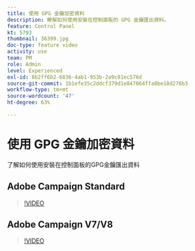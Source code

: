 ```yaml
---
title: 使用 GPG 金鑰加密資料
description: 瞭解如何使用安裝在控制面板的 GPG 金鑰匯出資料。
feature: Control Panel
kt: 5793
thumbnail: 36399.jpg
doc-type: feature video
activity: use
team: PM
role: Admin
level: Experienced
exl-id: 8b2ff6b2-6836-4ab1-953b-2a9c81ec576d
source-git-commit: 1b1efe35c2ddcf379d1e847064ffa8be18d276b3
workflow-type: tm+mt
source-wordcount: '47'
ht-degree: 63%

---
```


# 使用 GPG 金鑰加密資料

了解如何使用安裝在控制面板的GPG金鑰匯出資料

## Adobe Campaign Standard

>[!VIDEO](https://video.tv.adobe.com/v/36380?quality=12&learn=0n)

## Adobe Campaign V7/V8

>[!VIDEO](https://video.tv.adobe.com/v/36399?quality=12&learn=0n)
